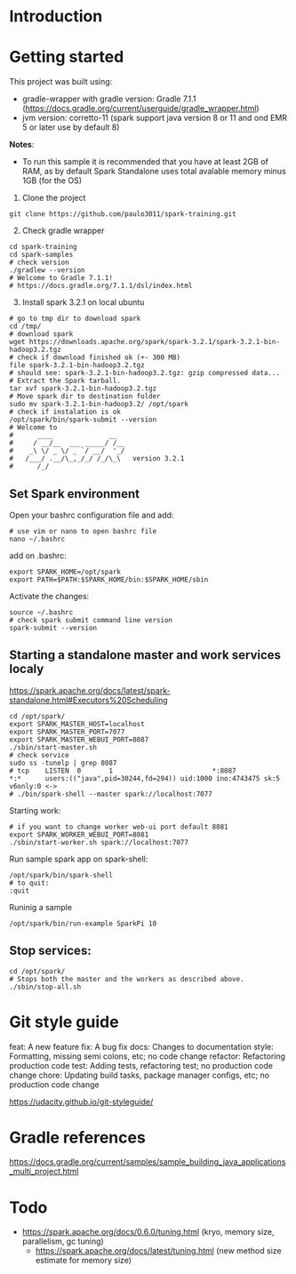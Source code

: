 # Introduction

# Getting started

This project was built using:

- gradle-wrapper with gradle version: Gradle 7.1.1 (https://docs.gradle.org/current/userguide/gradle_wrapper.html)
- jvm version: corretto-11 (spark support java version 8 or 11 and ond EMR 5 or later use by default 8)

**Notes**:

- To run this sample it is recommended that you have at least 2GB of RAM, as by default Spark Standalone uses total avalable memory minus 1GB (for the OS)

1. Clone the project

```shell
git clone https://github.com/paulo3011/spark-training.git
```

2. Check gradle wrapper

```shell
cd spark-training
cd spark-samples
# check version
./gradlew --version
# Welcome to Gradle 7.1.1!
# https://docs.gradle.org/7.1.1/dsl/index.html
```

3. Install spark 3.2.1 on local ubuntu

```shell
# go to tmp dir to download spark
cd /tmp/
# download spark
wget https://downloads.apache.org/spark/spark-3.2.1/spark-3.2.1-bin-hadoop3.2.tgz
# check if download finished ok (+- 300 MB)
file spark-3.2.1-bin-hadoop3.2.tgz
# should see: spark-3.2.1-bin-hadoop3.2.tgz: gzip compressed data...
# Extract the Spark tarball.
tar xvf spark-3.2.1-bin-hadoop3.2.tgz
# Move spark dir to destination folder
sudo mv spark-3.2.1-bin-hadoop3.2/ /opt/spark
# check if instalation is ok
/opt/spark/bin/spark-submit --version
# Welcome to
#      ____              __
#     / __/__  ___ _____/ /__
#    _\ \/ _ \/ _ `/ __/  '_/
#   /___/ .__/\_,_/_/ /_/\_\   version 3.2.1
#      /_/
```
## Set Spark environment

Open your bashrc configuration file and add:

```shell
# use vim or nano to open bashrc file
nano ~/.bashrc
```
add on .bashrc: 

```shell
export SPARK_HOME=/opt/spark
export PATH=$PATH:$SPARK_HOME/bin:$SPARK_HOME/sbin
```

Activate the changes:

```shell
source ~/.bashrc
# check spark submit command line version
spark-submit --version
```

## Starting a standalone master and work services localy

https://spark.apache.org/docs/latest/spark-standalone.html#Executors%20Scheduling

```shell
cd /opt/spark/
export SPARK_MASTER_HOST=localhost
export SPARK_MASTER_PORT=7077
export SPARK_MASTER_WEBUI_PORT=8087
./sbin/start-master.sh
# check service
sudo ss -tunelp | grep 8087
# tcp    LISTEN  0       1                         *:8087                 *:*      users:(("java",pid=30244,fd=294)) uid:1000 ino:4743475 sk:5 v6only:0 <->
# ./bin/spark-shell --master spark://localhost:7077
```



Starting work:

```shell
# if you want to change worker web-ui port default 8081
export SPARK_WORKER_WEBUI_PORT=8081
./sbin/start-worker.sh spark://localhost:7077
```

Run sample spark app on spark-shell:

```shell
/opt/spark/bin/spark-shell
# to quit:
:quit
```

Runinig a sample

```shell
/opt/spark/bin/run-example SparkPi 10
```

## Stop services:

```shell
cd /opt/spark/
# Stops both the master and the workers as described above.
./sbin/stop-all.sh
```

# Git style guide

feat: A new feature
fix: A bug fix
docs: Changes to documentation
style: Formatting, missing semi colons, etc; no code change
refactor: Refactoring production code
test: Adding tests, refactoring test; no production code change
chore: Updating build tasks, package manager configs, etc; no production code change

https://udacity.github.io/git-styleguide/


# Gradle references

https://docs.gradle.org/current/samples/sample_building_java_applications_multi_project.html

# Todo

- https://spark.apache.org/docs/0.6.0/tuning.html (kryo, memory size, parallelism, gc tuning)
  - https://spark.apache.org/docs/latest/tuning.html (new method size estimate for memory size)